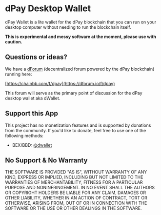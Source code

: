 # dPay Desktop Wallet

dPay Wallet is a lite wallet for the dPay blockchain that you can run on your desktop computer without needing to run the blockchain itself.

**This is experimental and messy software at the moment, please use with caution.**

## Questions or ideas?

We have a [dForum](https://dforum.io) (decentralized forum powered by the dPay blockchain) running here:

[https://chainbb.com/f/dpay](https://dforum.io/f/dpay)

This forum will serve as the primary point of discussion for the dPay desktop wallet aka dWallet.

## Support this App

This project has no monetization features and is supported by donations from the community. If you'd like to donate, feel free to use one of the following methods:

- BEX/BBD: [@dwallet](https://dsite.io/@dwallet)

## No Support & No Warranty

THE SOFTWARE IS PROVIDED "AS IS", WITHOUT WARRANTY OF ANY KIND, EXPRESS OR
IMPLIED, INCLUDING BUT NOT LIMITED TO THE WARRANTIES OF MERCHANTABILITY,
FITNESS FOR A PARTICULAR PURPOSE AND NONINFRINGEMENT. IN NO EVENT SHALL THE
AUTHORS OR COPYRIGHT HOLDERS BE LIABLE FOR ANY CLAIM, DAMAGES OR OTHER
LIABILITY, WHETHER IN AN ACTION OF CONTRACT, TORT OR OTHERWISE, ARISING
FROM, OUT OF OR IN CONNECTION WITH THE SOFTWARE OR THE USE OR OTHER DEALINGS
IN THE SOFTWARE.
